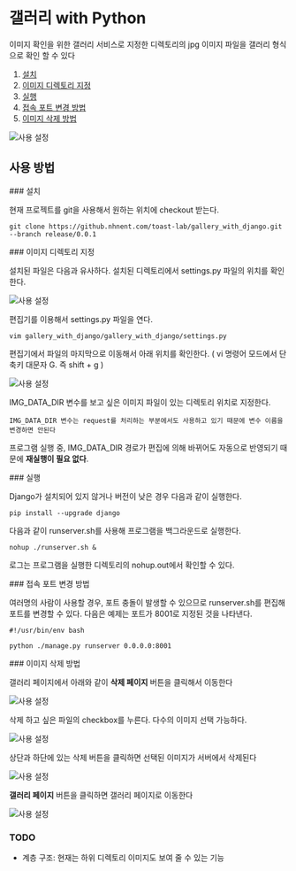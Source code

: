 # 갤러리 with Python

이미지 확인을 위한 갤러리 서비스로 지정한 디렉토리의 jpg 이미지 파일을 갤러리 형식으로 확인 할 수 있다

1. [설치](#id-section1)
2. [이미지 디렉토리 지정](#id-section2)
3. [실행](#id-section3)
4. [접속 포트 변경 방법](#id-section4)
5. [이미지 삭제 방법](#id-section5)


![사용 설정](doc/doc_2.png)

## 사용 방법


<div id='id-section1'/>
### 설치
<div id='id-section1'/>

현재 프로젝트를 git을 사용해서 원하는 위치에 checkout 받는다.

```
git clone https://github.nhnent.com/toast-lab/gallery_with_django.git --branch release/0.0.1
```

<div id='id-section2'/>
### 이미지 디렉토리 지정
<div id='id-section2'/>

설치된 파일은 다음과 유사하다. 설치된 디렉토리에서 settings.py 파일의 위치를 확인한다.

![사용 설정](doc/doc_0.png)

편집기를 이용해서 settings.py 파일을 연다.

```
vim gallery_with_django/gallery_with_django/settings.py
```

편집기에서 파일의 마지막으로 이동해서 아래 위치를 확인한다. ( vi 명령어 모드에서 단축키 대문자 G. 즉 shift + g )

![사용 설정](doc/doc_1.png)

IMG_DATA_DIR 변수를 보고 싶은 이미지 파일이 있는 디렉토리 위치로 지정한다. 

```
IMG_DATA_DIR 변수는 request를 처리하는 부분에서도 사용하고 있기 때문에 변수 이름을 변경하면 안된다
```

프로그램 실행 중, IMG_DATA_DIR 경로가 편집에 의해 바뀌어도 자동으로 반영되기 때문에 **재실행이 필요 없다**.

<div id='id-section3'/>
### 실행
<div id='id-section3'/>

Django가 설치되어 있지 않거나 버전이 낮은 경우 다음과 같이 실행한다.

```
pip install --upgrade django
```

다음과 같이 runserver.sh를 사용해 프로그램을 백그라운드로 실행한다.

```
nohup ./runserver.sh &
```

로그는 프로그램을 실행한 디렉토리의 nohup.out에서 확인할 수 있다.

<div id='id-section4'/>
### 접속 포트 변경 방법
<div id='id-section4'/>

여러명의 사람이 사용할 경우, 포트 충돌이 발생할 수 있으므로 runserver.sh를 편집해 포트를 변경할 수 있다. 
다음은 예제는 포트가 8001로 지정된 것을 나타낸다. 

```
#!/usr/bin/env bash

python ./manage.py runserver 0.0.0.0:8001
```

<div id='id-section5'/>
### 이미지 삭제 방법
<div id='id-section5'/>

갤러리 페이지에서 아래와 같이 **삭제 페이지** 버튼을 클릭해서 이동한다 

![사용 설정](doc/delete_0.png)

삭제 하고 싶은 파일의 checkbox를 누른다. 다수의 이미지 선택 가능하다.

![사용 설정](doc/delete_1.png)

상단과 하단에 있는 삭제 버튼을 클릭하면 선택된 이미지가 서버에서 삭제된다

![사용 설정](doc/delete_2.png)

**갤러리 페이지** 버튼을 클릭하면 갤러리 페이지로 이동한다

![사용 설정](doc/delete_3.png)

### TODO 
* 계층 구조: 현재는 하위 디렉토리 이미지도 보여 줄 수 있는 기능
